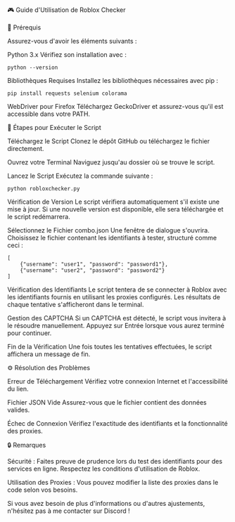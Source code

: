 🎮 Guide d'Utilisation de Roblox Checker<br><br>
🚀 Prérequis

Assurez-vous d'avoir les éléments suivants :

Python 3.x
Vérifiez son installation avec :

    python --version

Bibliothèques Requises
Installez les bibliothèques nécessaires avec pip :

    pip install requests selenium colorama

WebDriver pour Firefox
Téléchargez GeckoDriver et assurez-vous qu'il est accessible dans votre PATH.

🏁 Étapes pour Exécuter le Script

Téléchargez le Script
Clonez le dépôt GitHub ou téléchargez le fichier directement.

Ouvrez votre Terminal
Naviguez jusqu'au dossier où se trouve le script.

Lancez le Script
Exécutez la commande suivante :

    python robloxchecker.py

Vérification de Version
Le script vérifiera automatiquement s'il existe une mise à jour. Si une nouvelle version est disponible, elle sera téléchargée et le script redémarrera.

Sélectionnez le Fichier combo.json
Une fenêtre de dialogue s'ouvrira. Choisissez le fichier contenant les identifiants à tester, structuré comme ceci :

    [
        {"username": "user1", "password": "password1"},
        {"username": "user2", "password": "password2"}
    ]

Vérification des Identifiants
Le script tentera de se connecter à Roblox avec les identifiants fournis en utilisant les proxies configurés. Les résultats de chaque tentative s'afficheront dans le terminal.

Gestion des CAPTCHA
Si un CAPTCHA est détecté, le script vous invitera à le résoudre manuellement. Appuyez sur Entrée lorsque vous aurez terminé pour continuer.

Fin de la Vérification
Une fois toutes les tentatives effectuées, le script affichera un message de fin.

⚙️ Résolution des Problèmes

Erreur de Téléchargement
Vérifiez votre connexion Internet et l'accessibilité du lien.

Fichier JSON Vide
Assurez-vous que le fichier contient des données valides.

Échec de Connexion
Vérifiez l'exactitude des identifiants et la fonctionnalité des proxies.

🔒 Remarques

Sécurité : Faites preuve de prudence lors du test des identifiants pour des services en ligne. Respectez les conditions d'utilisation de Roblox.

Utilisation des Proxies : Vous pouvez modifier la liste des proxies dans le code selon vos besoins.
    
Si vous avez besoin de plus d'informations ou d'autres ajustements, n'hésitez pas à me contacter sur Discord !
